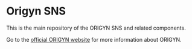 # Origyn SNS

This is the main repository of the ORIGYN SNS and related components.

Go to the [official ORIGYN website](https://origyn.com) for more information about ORIGYN.
